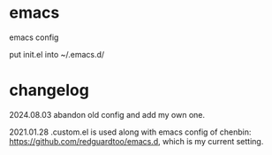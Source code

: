 # emacs
emacs config

put init.el into ~/.emacs.d/
# changelog

2024.08.03 abandon old config and add my own one.

2021.01.28 .custom.el is used along with emacs config of chenbin: https://github.com/redguardtoo/emacs.d, which is my current setting.
